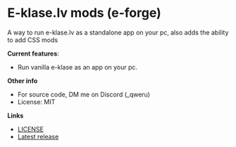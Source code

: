 # E-klase.lv mods (e-forge)
A way to run e-klase.lv as a standalone app on your pc, also adds the ability to add CSS mods


**Current features**: 
 * Run vanilla e-klase as an app on your pc.

**Other info**
* For source code, DM me on Discord (_qweru)
* License: MIT

**Links**
* <a href="LICENSE">LICENSE</a><br>
* [Latest release](https://github.com/gkursi/e-klase-mods/releases/latest)